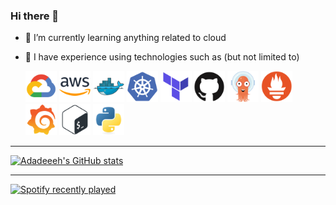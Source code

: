 ### Hi there 👋

- 🌱 I’m currently learning anything related to cloud
- 🧰 I have experience using technologies such as (but not limited to)

    <img src="https://github.com/devicons/devicon/blob/master/icons/googlecloud/googlecloud-original.svg" alt="Google Cloud" width="50" height="50"/> <img src="https://github.com/devicons/devicon/blob/master/icons/amazonwebservices/amazonwebservices-original-wordmark.svg" alt="AWS" width="50" height="50"/> <img src="https://github.com/devicons/devicon/blob/master/icons/docker/docker-original.svg" alt="Docker" width="50" height="50"/> <img src="https://github.com/devicons/devicon/blob/master/icons/kubernetes/kubernetes-plain.svg" alt="Kubernetes" width="50" height="50"/> <img src="https://github.com/devicons/devicon/blob/master/icons/terraform/terraform-original.svg" alt="Terraform" width="50" height="50"/> <img src="https://github.com/devicons/devicon/blob/master/icons/github/github-original.svg" alt="GitHub Actions" width="50" height="50"/> <img src="https://github.com/devicons/devicon/blob/master/icons/argocd/argocd-original.svg" alt="ArgoCD" width="50" height="50"/> <img src="https://github.com/devicons/devicon/blob/master/icons/prometheus/prometheus-original.svg" alt="Prometheus" width="50" height="50"/> <img src="https://github.com/devicons/devicon/blob/master/icons/grafana/grafana-original.svg" alt="Grafana" width="50" height="50"/> <img src="https://github.com/devicons/devicon/blob/master/icons/bash/bash-plain.svg" alt="Bash" width="50" height="50"/> <img src="https://github.com/devicons/devicon/blob/master/icons/python/python-original.svg" alt="Python" width="50" height="50"/>
    
---

[![Adadeeeh's GitHub stats](https://github-readme-stats.vercel.app/api?username=adadeeeh&count_private=true&show_icons=true&theme=onedark)](https://github.com/anuraghazra/github-readme-stats)

---

[![Spotify recently played](https://spotify-recently-played-readme.vercel.app/api?user=adadeeeh&count=3)](https://open.spotify.com/user/adadeeeh)
<!--
**adadeeeh/adadeeeh** is a ✨ _special_ ✨ repository because its `README.md` (this file) appears on your GitHub profile.

Here are some ideas to get you started:

- 🔭 I’m currently working on ...
- 🌱 I’m currently learning ...
- 👯 I’m looking to collaborate on ...
- 🤔 I’m looking for help with ...
- 💬 Ask me about ...
- 📫 How to reach me: ...
- 😄 Pronouns: ...
- ⚡ Fun fact: ...
-->
